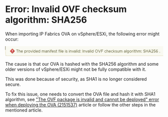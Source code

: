 # Error: Invalid OVF checksum algorithm: SHA256

When importing IP Fabrics OVA on vSphere/ESXi, the following error might occur:

![ova error](ova_error.png)

The cause is that our OVA is hashed with the SHA256 algorithm and some older versions of vSphere/ESXi might not be fully compatible with it.

This was done because of security, as SHA1 is no longer considered secure.

To fix this issue, one needs to convert the OVA file and hash it with SHA1 algorithm, see ["The OVF package is invalid and cannot be deployed" error when deploying the OVA (2151537)](https://kb.vmware.com/s/article/2151537) article or follow the other steps in the mentioned article.
